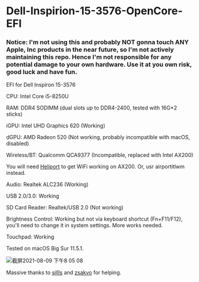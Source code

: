 # Dell-Inspirion-15-3576-OpenCore-EFI

### Notice: I'm not using this and probably NOT gonna touch ANY Apple, Inc products in the near future, so I'm not actively maintaining this repo. Hence I'm not responsible for any potential damage to your own hardware. Use it at you own risk, good luck and have fun.

EFI for Dell Inspiron 15-3576

CPU: Intel Core i5-8250U

RAM: DDR4 SODIMM (dual slots up to DDR4-2400, tested with 16G*2 sticks)

iGPU: Intel UHD Graphics 620 (Working)

dGPU: AMD Radeon 520 (Not working, probably incompatible with macOS, disabled)

Wireless/BT: Qualcomm QCA9377 (Incompatible, replaced with Intel AX200)

You will need [Heliport](https://github.com/OpenIntelWireless/HeliPort) to get WiFi working on AX200. Or, usr airportitlwm instead.

Audio: Realtek ALC236 (Working)

USB 2.0/3.0: Working

SD Card Reader: Realtek/USB 2.0 (Not working)

Brightness Control: Working but not via keyboard shortcut (Fn+F11/F12), you'll need to change it in system settings. More works needed.

Touchpad: Working

Tested on macOS Big Sur 11.5.1.

![截屏2021-08-09 下午8 05 08](https://user-images.githubusercontent.com/17025286/128703451-72a19c20-6762-4839-ac70-30c6995eee71.png)

Massive thanks to [sjllls](https://github.com/sjllls) and [zsakvo](https://github.com/zsakvo) for helping.
